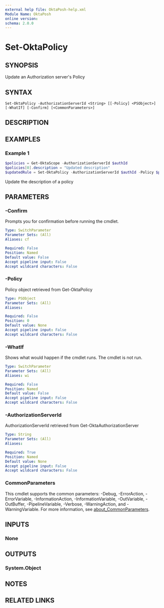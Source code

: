 ```yaml
---
external help file: OktaPosh-help.xml
Module Name: OktaPosh
online version:
schema: 2.0.0
---
```


# Set-OktaPolicy

## SYNOPSIS
Update an Authorization server's Policy

## SYNTAX

```
Set-OktaPolicy -AuthorizationServerId <String> [[-Policy] <PSObject>] [-WhatIf] [-Confirm] [<CommonParameters>]
```

## DESCRIPTION

## EXAMPLES

### Example 1
```powershell
$policies = Get-OktaScope -AuthorizationServerId $authId
$policies[0].description = "Updated description"
$updatedRule = Set-OktaPolicy -AuthorizationServerId $authId -Policy $policies[0]
```

Update the description of a policy

## PARAMETERS

### -Confirm
Prompts you for confirmation before running the cmdlet.

```yaml
Type: SwitchParameter
Parameter Sets: (All)
Aliases: cf

Required: False
Position: Named
Default value: False
Accept pipeline input: False
Accept wildcard characters: False
```

### -Policy
Policy object retrieved from Get-OktaPolicy

```yaml
Type: PSObject
Parameter Sets: (All)
Aliases:

Required: False
Position: 0
Default value: None
Accept pipeline input: False
Accept wildcard characters: False
```

### -WhatIf
Shows what would happen if the cmdlet runs.
The cmdlet is not run.

```yaml
Type: SwitchParameter
Parameter Sets: (All)
Aliases: wi

Required: False
Position: Named
Default value: False
Accept pipeline input: False
Accept wildcard characters: False
```

### -AuthorizationServerId
AuthorizationServerId retrieved from Get-OktaAuthorizationServer

```yaml
Type: String
Parameter Sets: (All)
Aliases:

Required: True
Position: Named
Default value: None
Accept pipeline input: False
Accept wildcard characters: False
```

### CommonParameters
This cmdlet supports the common parameters: -Debug, -ErrorAction, -ErrorVariable, -InformationAction, -InformationVariable, -OutVariable, -OutBuffer, -PipelineVariable, -Verbose, -WarningAction, and -WarningVariable. For more information, see [about_CommonParameters](http://go.microsoft.com/fwlink/?LinkID=113216).

## INPUTS

### None

## OUTPUTS

### System.Object
## NOTES

## RELATED LINKS
